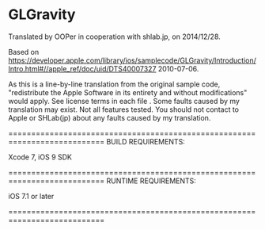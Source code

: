 # GLGravity

Translated by OOPer in cooperation with shlab.jp, on 2014/12/28.

Based on
<https://developer.apple.com/library/ios/samplecode/GLGravity/Introduction/Intro.html#//apple_ref/doc/uid/DTS40007327>
2010-07-06.

As this is a line-by-line translation from the original sample code, "redistribute the Apple Software in its entirety and without modifications" would apply. See license terms in each file .
Some faults caused by my translation may exist. Not all features tested.
You should not contact to Apple or SHLab(jp) about any faults caused by my translation.


===========================================================================
BUILD REQUIREMENTS:

Xcode 7, iOS 9 SDK

===========================================================================
RUNTIME REQUIREMENTS:

iOS 7.1 or later

===========================================================================
